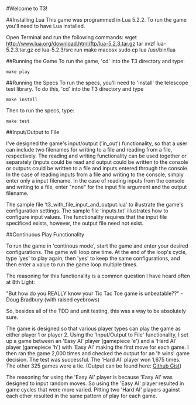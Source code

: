 #Welcome to T3!

##Installing Lua
This game was programmed in Lua 5.2.2.  To run the game you'll need to have Lua installed.

Open Terminal and run the following commands:
    wget http://www.lua.org/download.html/ftp/lua-5.2.3.tar.gz
    tar xvzf lua-5.2.3.tar.gz
    cd lua-5.2.3/src
    run make macosx
    sudo cp lua /usr/bin/lua

##Running the Game
To run the game, 'cd' into the T3 directory and type:

    make play

##Running the Specs
To run the specs, you'll need to 'install' the telescope test library.  To do this, 'cd' into the T3 directory and type

    make install

Then to run the specs, type:

    make test

##Input/Output to File

I've designed the game's input/output ('in_out') functionality, so that a user can include two filenames for writing to a file and reading from a file, respectively.  The reading and writing functionality can be used together or separately (inputs could be read and output could be written to the console or outputs could be written to a file and inputs entered through the console.  In the case of reading inputs from a file and writing to the console, simply enter only a input filename.  In the case of reading inputs from the console and writing to a file, enter "none" for the input file argument and the output filename.

The sample file 't3_with_file_input_and_output.lua' to illustrate the game's configuration settings.
The sample file 'inputs.txt' illustrates how to configure input values.
The functionality requires that the input file specificed exists, however, the output file need not exist.

##Continuous Play Functionality

To run the game in 'continous mode', start the game and enter your desired configurations.  The game will loop one time. At the end of the loop's cycle, type 'yes' to play again, then 'yes' to keep the same configurations, and then enter a value to run the game loop multiple times.

The reasoning for this functionality is a common question I have heard often at 8th Light:

"But how do you REALLY know your Tic Tac Toe game is unbeatable??" - Doug Bradbury (with raised eyebrows)

 So, besides all of the TDD and unit testing, this was a way to be absolutely sure.

 The game is designed so that various player types can play the game as either player 1 or player 2.  Using the 'Input/Output to File' functionality, I set up a game between an 'Easy AI' player (gamepiece 'e') and a 'Hard AI' player (gamepiece 'h') with 'Easy AI' making the first move for each game.  I then ran the game 2,000 times and checked the output for an 'h wins' game decision.  The test was successful.  The 'Hard AI' player won 1,675 times.  The other 325 games were a tie. (Output can be found here: [Github Gist](https://gist.github.com/kellystee/4294eaa3f96e8ff4a217))

 The reasoning for using the 'Easy AI' player is because 'Easy AI' was designed to input random moves.  So using the 'Easy AI' player resulted in game cycles that were more varied.  Pitting two 'Hard AI' players against each other resulted in the same pattern of play for each game.